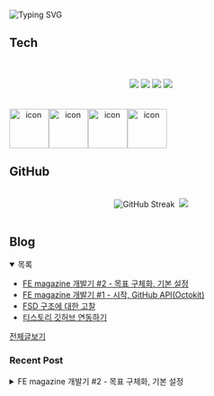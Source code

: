 
<br/>
<img src="https://readme-typing-svg.herokuapp.com?font=Fira+Code&size=24&pause=1000&color=36BCF7&width=435&lines=Frontend+engineer+inho_m" alt="Typing SVG" />

## Tech
<br>
<div align="center">
  <br/>
  <div>
    <img src="https://img.shields.io/badge/React-61DAFB?style=flat&logo=react&logoColor=white"/>
    <img src="https://img.shields.io/badge/ReactNative-61DAFB?style=flat&logo=react&logoColor=white"/>
    <img src="https://shields.io/badge/TypeScript-3178C6?logo=TypeScript&logoColor=FFF&style=flat-square"/>
    <img src="https://img.shields.io/badge/Graphql-E10098?style=flat&logo=graphql&logoColor=white"/>
  </div>
  <br/>
  <br/>
  <div style="display: flex; align-items: flex-start;">
    <img src="https://techstack-generator.vercel.app/github-icon.svg" alt="icon" width="70" height="70" />
    <img src="https://techstack-generator.vercel.app/react-icon.svg" alt="icon" width="70" height="70" />
    <img src="https://techstack-generator.vercel.app/ts-icon.svg" alt="icon" width="70" height="70" />
    <img src="https://techstack-generator.vercel.app/graphql-icon.svg" alt="icon" width="70" height="70" />
  </div>
</div>

## GitHub

<br>
<div align="center">
  <img src="https://streak-stats.demolab.com?user=inho1019&theme=dark&border_radius=4.5&date_format=%5BY.%5Dn.j&card_width=450&card_height=215" alt="GitHub Streak" />&nbsp;
  <img src="https://github-readme-stats.vercel.app/api/top-langs/?username=inho1019&layout=donut&theme=dark" />
</div>

<br>

## Blog
<details open>
  <summary>목록</summary>
  <ul>

<li>
    <a href="https://inho-m.tistory.com/7">FE magazine 개발기 #2 - 목표 구체화, 기본 설정</a>
</li><li>
    <a href="https://inho-m.tistory.com/6">FE magazine 개발기 #1 - 시작, GitHub API(Octokit)</a>
</li><li>
    <a href="https://inho-m.tistory.com/4">FSD 구조에 대한 고찰</a>
</li><li>
    <a href="https://inho-m.tistory.com/3">티스토리 깃허브 연동하기</a>
</li>
  </ul>
  <a href="https://inho-m.tistory.com">전체글보기</a>
</details>

### Recent Post

<details>
<summary>FE magazine 개발기 #2 - 목표 구체화, 기본 설정</summary>
<br/>
<h3 data-ke-size="size23">구체화</h3>
<h4 data-ke-size="size20">차별점</h4>
<p data-ke-size="size16">문득 이런 생각이 들었다.</p>
<p data-ke-size="size16">이렇게 만들면 타 RSS 파싱 사이트와 다른 게 뭐지?</p>
<p data-ke-size="size16">"프론트엔드" magazine인데 차별점을 줘야 하지 않겠나.</p>
<p data-ke-size="size16">고민한 결과 3가지의 차별점을 두려고한다.</p>
<ul style="list-style-type: disc;" data-ke-list-type="disc">
<li><b>기술 트렌드 시각화</b><br />- 주요 키워드 추출하여 태그로<br />- 키워드별 순위 부여, 그래프로 확인</li>
<li><b>코드 샌드박스 연동<br /></b>- 사용자가 즉석에서 코드 테스트를 해볼 수 있게 샌드박스<span>&nbsp;</span>embed<br />- 만약 코드가 있으면 추적하여 해당 글에 자동으로 embed후 예시 추출하게 (고도화)</li>
<li><b>가져온 데이터 내에 AI 챗봇 적용</b><br />- 가져온 데이터 기반으로 AI에게 질문 및 정리 가능하게 설정</li>
</ul>
<p data-ke-size="size16">일단 크게 이 정도만 목표로 설정했다.</p>
<p data-ke-size="size16">&nbsp;</p>
<h4 data-ke-size="size20">디자인</h4>
<p data-ke-size="size16">디자인은 요즘 잘 쓰고 있는 Swiper패키지를 이용하는 방향으로 구상해 봤다</p>
<p data-ke-size="size16">웹은 일반 리스트, 사이트 별로 설정하면 캐러셀</p>
<p data-ke-size="size16">모바일은 swiper의 <a title="vertical" href="https://swiperjs.com/demos#vertical" target="_blank" rel="noopener">vertical</a>을 사용하여 쇼츠넘기는 느낌으로 단일로 보게 할 생각, 글자 리스트 형식 전환 및 사이트 별 전환가능</p>
<p data-ke-size="size16">&nbsp;</p>
<p><figure class="imageblock widthContent" data-ke-mobileStyle="widthOrigin" data-filename="무제.png" data-origin-width="1920" data-origin-height="1200"><span data-url="https://blog.kakaocdn.net/dn/Yx17r/btsPcTRTszr/lRBVPmyPePhk5nFLNphquK/img.png" data-phocus="https://blog.kakaocdn.net/dn/Yx17r/btsPcTRTszr/lRBVPmyPePhk5nFLNphquK/img.png" data-alt="간단히 디자인 구상"><img src="https://blog.kakaocdn.net/dn/Yx17r/btsPcTRTszr/lRBVPmyPePhk5nFLNphquK/img.png" srcset="https://img1.daumcdn.net/thumb/R1280x0/?scode=mtistory2&fname=https%3A%2F%2Fblog.kakaocdn.net%2Fdn%2FYx17r%2FbtsPcTRTszr%2FlRBVPmyPePhk5nFLNphquK%2Fimg.png" onerror="this.onerror=null; this.src='//t1.daumcdn.net/tistory_admin/static/images/no-image-v1.png'; this.srcset='//t1.daumcdn.net/tistory_admin/static/images/no-image-v1.png';" loading="lazy" width="1920" height="1200" data-filename="무제.png" data-origin-width="1920" data-origin-height="1200"/></span><figcaption>간단히 디자인 구상</figcaption>
</figure>
</p>
<hr contenteditable="false" data-ke-type="horizontalRule" data-ke-style="style6" />
<h3 data-ke-size="size23">기본 설정</h3>
<h4 data-ke-size="size20">베이스 css 설정</h4>
<p data-ke-size="size16">먼저 tailwind를 설치해 주자.</p>
<p data-ke-size="size16">vite 환경에서 tailwind 설치 가이드는 공식 문서에 잘 나와있다.</p>
<p data-ke-size="size16"><a href="https://tailwindcss.com/docs/installation/using-vite" target="_blank" rel="noopener&nbsp;noreferrer">https://tailwindcss.com/docs/installation/using-vite</a></p>
<figure id="og_1752220995325" contenteditable="false" data-ke-type="opengraph" data-ke-align="alignCenter" data-og-type="article" data-og-title="Installing with Vite - Installation" data-og-description="Integrate Tailwind CSS with frameworks like Laravel, SvelteKit, React Router, and SolidJS." data-og-host="tailwindcss.com" data-og-source-url="https://tailwindcss.com/docs/installation/using-vite" data-og-url="https://tailwindcss.com/docs/installation/using-vite" data-og-image="https://scrap.kakaocdn.net/dn/RBGUS/hyZjyinSXm/Zvn3BUDf0R1AIl7gVbLLu0/img.png?width=1200&amp;height=630&amp;face=0_0_1200_630,https://scrap.kakaocdn.net/dn/bpNtga/hyZjxqfqoJ/sTFI4opOGgBewEbd1YUhMk/img.png?width=1200&amp;height=630&amp;face=0_0_1200_630"><a href="https://tailwindcss.com/docs/installation/using-vite" target="_blank" rel="noopener" data-source-url="https://tailwindcss.com/docs/installation/using-vite">
<div class="og-image" style="background-image: url('https://scrap.kakaocdn.net/dn/RBGUS/hyZjyinSXm/Zvn3BUDf0R1AIl7gVbLLu0/img.png?width=1200&amp;height=630&amp;face=0_0_1200_630,https://scrap.kakaocdn.net/dn/bpNtga/hyZjxqfqoJ/sTFI4opOGgBewEbd1YUhMk/img.png?width=1200&amp;height=630&amp;face=0_0_1200_630');">&nbsp;</div>
<div class="og-text">
<p class="og-title" data-ke-size="size16">Installing with Vite - Installation</p>
<p class="og-desc" data-ke-size="size16">Integrate Tailwind CSS with frameworks like Laravel, SvelteKit, React Router, and SolidJS.</p>
<p class="og-host" data-ke-size="size16">tailwindcss.com</p>
</div>
</a></figure>
<p data-ke-size="size16">&nbsp;</p>
<pre id="code_1752196199786" class="typescript" data-ke-language="typescript" data-ke-type="codeblock"><code>/* /src/app/index.css */
@import url("https://cdn.jsdelivr.net/gh/orioncactus/pretendard@v1.3.9/dist/web/static/pretendard-dynamic-subset.min.css");
@import url("https://cdn.jsdelivr.net/gh/orioncactus/pretendard@v1.3.9/dist/web/variable/pretendardvariable-dynamic-subset.min.css");
@import "tailwindcss";

@custom-variant dark (&amp;:where([data-theme=dark], [data-theme=dark] *));

@theme {
  --font-sans:
    "Pretendard Variable", Pretendard, -apple-system, BlinkMacSystemFont, system-ui, Roboto, "Helvetica Neue",
    "Segoe UI", "Apple SD Gothic Neo", "Noto Sans KR", "Malgun Gothic", "Apple Color Emoji", "Segoe UI Emoji",
    "Segoe UI Symbol", sans-serif;
    
  --spacing: 0.0625rem; /* 1px */
}</code></pre>
<p data-ke-size="size16">간단히 base css를 설정했다.</p>
<p data-ke-size="size16">다크모드를 고려한 코드 포함&nbsp;<a href="https://tailwindcss.com/docs/dark-mode#using-a-data-attribute" target="_blank" rel="noopener&nbsp;noreferrer">https://tailwindcss.com/docs/dark-mode#using-a-data-attribute</a></p>
<p data-ke-size="size16">기본 폰트는 Pretendard로 설정했다.</p>
<p data-ke-size="size16">tailwind 4 버전 이후부터는 간단하게 저렇게 간단하게 spacing을 커스터마이징하여 기본단위값 설정이 가능해졌다. 보기 편하게 1px 단위로 들어가게 하였고 반응형을 고려하여 rem으로 실질적인 값을&nbsp; 설정하였다.</p>
<h4 data-ke-size="size20">국제화 사전 작업</h4>
<p data-ke-size="size16">i18next, react-i18next, i18next-browser-languagedetector(브라우저 언어 감지) 설치</p>
<pre id="code_1752196894690" class="bash" data-ke-language="bash" data-ke-type="codeblock"><code>yarn add i18next react-i18next i18next-browser-languagedetector</code></pre>
<p data-ke-size="size16">&nbsp;</p>
<p data-ke-size="size16">루트 폴더에 locales를 만들고 임시로 영어 한국어 두 개 파일을 만들어 줬다. (임시로 만든 파일에 빈배열이라도 넣어줘야 에러가 안 뜬다)</p>
<p><figure class="imageblock alignLeft" data-ke-mobileStyle="widthOrigin" data-filename="스크린샷 2025-07-11 오전 10.27.59.png" data-origin-width="632" data-origin-height="334"><span data-url="https://blog.kakaocdn.net/dn/ec6djk/btsPeReju3e/5EpKYPR6Ji0sMqiYwEXQSk/img.png" data-phocus="https://blog.kakaocdn.net/dn/ec6djk/btsPeReju3e/5EpKYPR6Ji0sMqiYwEXQSk/img.png"><img src="https://blog.kakaocdn.net/dn/ec6djk/btsPeReju3e/5EpKYPR6Ji0sMqiYwEXQSk/img.png" srcset="https://img1.daumcdn.net/thumb/R1280x0/?scode=mtistory2&fname=https%3A%2F%2Fblog.kakaocdn.net%2Fdn%2Fec6djk%2FbtsPeReju3e%2F5EpKYPR6Ji0sMqiYwEXQSk%2Fimg.png" onerror="this.onerror=null; this.src='//t1.daumcdn.net/tistory_admin/static/images/no-image-v1.png'; this.srcset='//t1.daumcdn.net/tistory_admin/static/images/no-image-v1.png';" loading="lazy" width="466" height="246" data-filename="스크린샷 2025-07-11 오전 10.27.59.png" data-origin-width="632" data-origin-height="334"/></span></figure>
</p>
<p data-ke-size="size16">&nbsp;</p>
<p data-ke-size="size16">locales폴더에 설정 파일인 i18n.ts 추가, 리소스에는 방금 만든 json을 연결해 준다.</p>
<pre id="code_1752197453485" class="typescript" data-ke-language="typescript" data-ke-type="codeblock"><code>// src/locales/i18n.ts
import i18n from "i18next";
import LanguageDetector from "i18next-browser-languagedetector";
import { initReactI18next } from "react-i18next";
import enCommon from "../locales/en/common.json";
import koCommon from "../locales/ko/common.json";

i18n
  .use(initReactI18next)
  .use(LanguageDetector)
  .init({
    interpolation: {
      escapeValue: false,
    },
    resources: {
      en: {
        common: enCommon,
      },
      ko: {
        common: koCommon,
      },
    },
    fallbackLng: "ko",
    defaultNS: "common",
    react: {
      useSuspense: false,
    },
  });

export default i18n;</code></pre>
<p data-ke-size="size16">&nbsp;</p>
<p data-ke-size="size16">번들링을 위해 main.tsx 에 방금 만든 i18n설정 파일을 import 해줬다.</p>
<pre id="code_1752197740358" class="typescript" data-ke-language="typescript" data-ke-type="codeblock"><code>// src/app/main.tsx
import { StrictMode } from 'react'
import { createRoot } from 'react-dom/client'
import App from './app.tsx'
import "../locales/i18n"; //추가
import './index.css'

createRoot(document.getElementById('root')!).render(
  &lt;StrictMode&gt;
    &lt;App /&gt;
  &lt;/StrictMode&gt;,
)</code></pre>
<p data-ke-size="size16">&nbsp;</p>
<p data-ke-size="size16">이전 프로젝트에서 useTransition 사용할 때 기본값을 주는 게 보기가 편해서 훅을 따로 만들었다.</p>
<pre id="code_1752198449291" class="typescript" data-ke-language="typescript" data-ke-type="codeblock"><code>// src/shared/lib/use-trans.tsx
import { useCallback } from "react";
import { useTranslation } from "react-i18next";

const useTrans = () =&gt; {
    const { t } = useTranslation();
    const trans = useCallback(
        (key: string, defaultValue: string) =&gt; {
            return t(key, { defaultValue });
        },
        [t]
    );
    return { trans }
};

export default useTrans;</code></pre>
<p data-ke-size="size16">&nbsp;</p>
<h4 data-ke-size="size20">라우팅 설정</h4>
<p data-ke-size="size16">react-router를 설치한다.</p>
<pre id="code_1752221803698" class="bash" data-ke-language="bash" data-ke-type="codeblock"><code>yarn add react-router</code></pre>
<p data-ke-size="size16">&nbsp;</p>
<p data-ke-size="size16">그다음 router파일을 수정해 준다.</p>
<pre id="code_1752221932087" class="typescript" data-ke-language="typescript" data-ke-type="codeblock"><code>// src/app/router.tsx
import { createBrowserRouter, createRoutesFromElements, Route, RouterProvider } from "react-router";
import { MainPage } from "../pages/main";
import { useMemo } from "react";
import { Layout } from "../shared/ui";

const BrowserRouter = ({ children }: React.PropsWithChildren) =&gt; {
  const router = useMemo(() =&gt; createBrowserRouter(createRoutesFromElements(children)), [children]);

  return &lt;RouterProvider router={router} /&gt;;
};

const Router = () =&gt; {
    
  return (
    &lt;BrowserRouter&gt;
      &lt;Route element={&lt;Layout /&gt;}&gt;
          &lt;Route path="/" element={&lt;MainPage /&gt;} /&gt;
      &lt;/Route&gt;
    &lt;/BrowserRouter&gt;
  );
};
export default Router;</code></pre>
<p data-ke-size="size16">임시로 메인페이지에 더미 내용을 넣고 기본 페이지로 설정해 주었다. (Layout도 단순히 Outlet만 들어간 상태)</p>
<p data-ke-size="size16">이전 react-router와 달라진 게 react-router 6버전 이후 부터는 동적 라우팅이 가능해졌다.</p>
<p data-ke-size="size16">이전에 createBrowserRouter내에 json형식으로 라우팅을 잡아줘야 Route Elements로 사용이 가능했다</p>
<p><figure class="imageblock alignLeft" data-ke-mobileStyle="widthOrigin" data-filename="스크린샷 2025-07-11 오후 5.24.38.png" data-origin-width="1096" data-origin-height="1168"><span data-url="https://blog.kakaocdn.net/dn/1u2VT/btsPga5203Z/5JoeT2OUwEGYB2eItJlpgK/img.png" data-phocus="https://blog.kakaocdn.net/dn/1u2VT/btsPga5203Z/5JoeT2OUwEGYB2eItJlpgK/img.png" data-alt="이런식으로 각기 잡아 줘서 사용..."><img src="https://blog.kakaocdn.net/dn/1u2VT/btsPga5203Z/5JoeT2OUwEGYB2eItJlpgK/img.png" srcset="https://img1.daumcdn.net/thumb/R1280x0/?scode=mtistory2&fname=https%3A%2F%2Fblog.kakaocdn.net%2Fdn%2F1u2VT%2FbtsPga5203Z%2F5JoeT2OUwEGYB2eItJlpgK%2Fimg.png" onerror="this.onerror=null; this.src='//t1.daumcdn.net/tistory_admin/static/images/no-image-v1.png'; this.srcset='//t1.daumcdn.net/tistory_admin/static/images/no-image-v1.png';" loading="lazy" width="243" height="259" data-filename="스크린샷 2025-07-11 오후 5.24.38.png" data-origin-width="1096" data-origin-height="1168"/></span><figcaption>이런식으로 각기 잡아 줘서 사용...</figcaption>
</figure>
</p>
<p data-ke-size="size16">6버전 이후 createRoutesFromElements 함수가 추가되어서 동적 라우팅이 가능해졌다. 위 사진같이 번거롭던 과정을 위 코드같이 단순히 Route Element만 사용하면 동적으로 라우팅 되도록 바뀌었다.</p>
<p data-ke-size="size16">&nbsp;</p>
<p data-ke-size="size16">이후 App에 import만 해주면 끝</p>
<pre id="code_1752223314002" class="typescript" data-ke-language="typescript" data-ke-type="codeblock"><code>// src/app/App.tsx
import Router from "./router"

function App() {
  return (
    &lt;Router /&gt;
  )
}

export default App</code></pre>
<hr contenteditable="false" data-ke-type="horizontalRule" data-ke-style="style6" />
<p data-ke-size="size16">#2부터는 본격적인 시작인 줄 알았으나... 세팅에 생각보다 시간을 소요하였다ㅠㅠ</p>
<p data-ke-size="size16">#3부터는 정말로 기능 및 ui 구현에 들어가겠다.</p>
<p data-ke-size="size16">&nbsp;</p>
<p data-ke-size="size16"><span style="background-color: #ffffff; color: #353638; text-align: left;">브랜치 #2</span></p>
<p data-ke-size="size16"><span style="background-color: #ffffff; color: #353638; text-align: left;"><a href="https://github.com/inho1019/front-end-magazine/tree/%232" target="_blank" rel="noopener&nbsp;noreferrer">https://github.com/inho1019/front-end-magazine/tree/%232</a></span></p>
</details>
